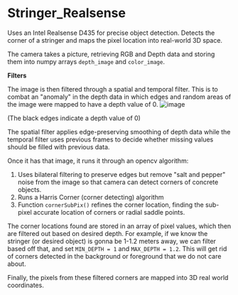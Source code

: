 # Stringer_Realsense
Uses an Intel Realsense D435 for precise object detection. Detects the corner of a stringer and maps the pixel location into real-world 3D space.

The camera takes a picture, retrieving RGB and Depth data and storing them into numpy arrays `depth_image` and `color_image`.

**Filters**

The image is then filtered through a spatial and temporal filter. This is to combat an "anomaly" in the depth data in which edges and random areas of the image were mapped to have a depth value of 0.
![image](https://user-images.githubusercontent.com/86447811/170658290-0cc7bb66-e418-4de8-aeb1-aaf6024bca83.png)

(The black edges indicate a depth value of 0)

The spatial filter applies edge-preserving smoothing of depth data while the temporal filter uses previous frames to decide whether missing values should be filled with previous data.



Once it has that image, it runs it through an opencv algorithm:
1. Uses bilateral filtering to preserve edges but remove "salt and pepper" noise from the image so that camera can detect corners of concrete objects.
2. Runs a Harris Corner (corner detecting) algorithm
3. Function `cornerSubPix()` refines the corner location, finding the sub-pixel accurate location of corners or radial saddle points.

The corner locations found are stored in an array of pixel values, which then are filtered out based on desired depth. For example, if we know the stringer (or desired object) is gonna be 1-1.2 meters away, we can filter based off that, and set `MIN_DEPTH = 1` and `MAX_DEPTH = 1.2`. This will get rid of corners detected in the background or foreground that we do not care about.

Finally, the pixels from these filtered corners are mapped into 3D real world coordinates.
